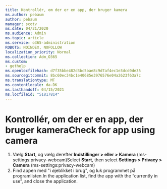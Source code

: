 ```yaml
---
title: Kontrollér, om der er en app, der bruger kamera
ms.author: pebaum
author: pebaum
manager: scotv
ms.date: 04/21/2020
ms.audience: Admin
ms.topic: article
ms.service: o365-administration
ROBOTS: NOINDEX, NOFOLLOW
localization_priority: Normal
ms.collection: Adm_O365
ms.custom:
- gethelp
ms.openlocfilehash: d7f35bbe482d3bc5bae8c9d7af4ec1e3dcd0de35
ms.sourcegitcommit: 8bc60ec34bc1e40685e3976576e04a2623f63a7c
ms.translationtype: MT
ms.contentlocale: da-DK
ms.lasthandoff: 04/15/2021
ms.locfileid: "51817814"
---
```

# <a name="check-for-app-using-camera"></a><span data-ttu-id="bace2-102">Kontrollér, om der er en app, der bruger kamera</span><span class="sxs-lookup"><span data-stu-id="bace2-102">Check for app using camera</span></span>

1. <span data-ttu-id="bace2-103">Vælg **Start**, og vælg derefter **Indstillinger > eller > Kamera** (ms-settings:privacy-webcam)</span><span class="sxs-lookup"><span data-stu-id="bace2-103">Select **Start**, then select **Settings > Privacy > Camera** (ms-settings:privacy-webcam)</span></span>
2. <span data-ttu-id="bace2-104">Find appen med "i øjeblikket i brug", og luk programmet på programlisten.</span><span class="sxs-lookup"><span data-stu-id="bace2-104">In the application list, find the app with the “currently in use”, and close the application.</span></span>
